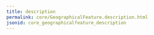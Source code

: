 ```yaml
---
title: description
permalink: core/GeographicalFeature.description.html
jsonid: core_geographicalfeature_description
---
```

